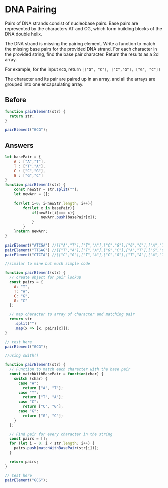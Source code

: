 # DNA Pairing
Pairs of DNA strands consist of nucleobase pairs. Base pairs are represented by the characters AT and CG, 
which form building blocks of the DNA double helix.

The DNA strand is missing the pairing element. Write a function to match the missing base pairs for the provided DNA strand. 
For each character in the provided string, find the base pair character. Return the results as a 2d array.

For example, for the input `GCG`, return `[["G", "C"], ["C","G"], ["G", "C"]]`

The character and its pair are paired up in an array, and all the arrays are grouped into one encapsulating array.

## Before
```javascript
function pairElement(str) {
  return str;
}

pairElement("GCG");
```
## Answers
```javascript
let basePair = {
    A : ["A","T"],
    T : ["T","A"],
    C : ["C","G"],
    G : ["G","C"]
}
function pairElement(str) {
    const newStr = str.split("");
    let newArr = [];
   
    for(let i=0; i<newStr.length; i++){
        for(let x in basePair){
            if(newStr[i]=== x){
                newArr.push(basePair[x]);     
            }
        }
    }return newArr;    
}

pairElement("ATCGA") //[["A","T"],["T","A"],["C","G"],["G","C"],["A","T"]]
pairElement("TTGAG") //[["T","A"],["T","A"],["G","C"],["A","T"],["G","C"]]
pairElement("CTCTA") //[["C","G"],["T","A"],["C","G"],["T","A"],["A","T"]]
```
```javascript
//similar to mine but much simple code

function pairElement(str) {
  // create object for pair lookup
  const pairs = {
    A: "T",
    T: "A",
    C: "G",
    G: "C"
  };

  // map character to array of character and matching pair
  return str
    .split("")
    .map(x => [x, pairs[x]]);
}

// test here
pairElement("GCG");
```
```javascript
//using swith()

function pairElement(str) {
  // Function to match each character with the base pair
  const matchWithBasePair = function(char) {
    switch (char) {
      case "A":
        return ["A", "T"];
      case "T":
        return ["T", "A"];
      case "C":
        return ["C", "G"];
      case "G":
        return ["G", "C"];
    }
  };

  // Find pair for every character in the string
  const pairs = [];
  for (let i = 0; i < str.length; i++) {
    pairs.push(matchWithBasePair(str[i]));
  }

  return pairs;
}

// test here
pairElement("GCG");
```
